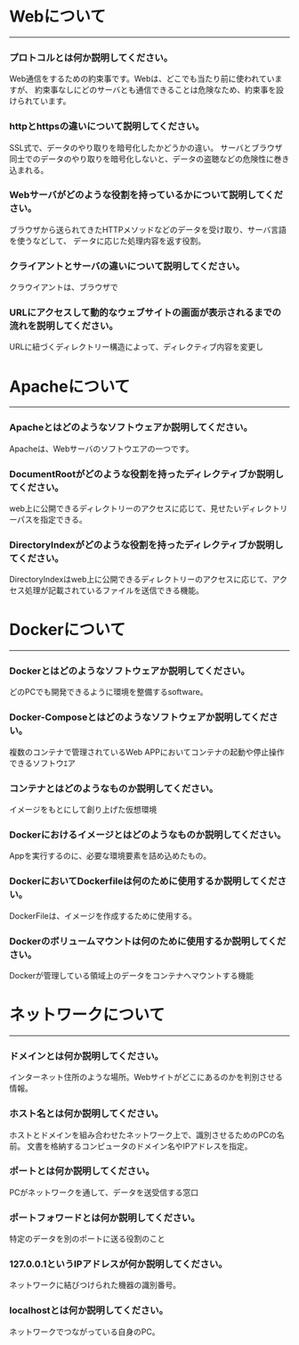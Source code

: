 # Webについて
---
### プロトコルとは何か説明してください。
Web通信をするための約束事です。Webは、どこでも当たり前に使われていますが、
約束事なしにどのサーバとも通信できることは危険なため、約束事を設けられています。


### httpとhttpsの違いについて説明してください。
SSL式で、データのやり取りを暗号化したかどうかの違い。
サーバとブラウザ同士でのデータのやり取りを暗号化しないと、データの盗聴などの危険性に巻き込まれる。

### Webサーバがどのような役割を持っているかについて説明してください。
ブラウザから送られてきたHTTPメソッドなどのデータを受け取り、サーバ言語を使うなどして、
データに応じた処理内容を返す役割。


### クライアントとサーバの違いについて説明してください。
クラウイアントは、ブラウザで


### URLにアクセスして動的なウェブサイトの画面が表示されるまでの流れを説明してください。
URLに紐づくディレクトリー構造によって、ディレクティブ内容を変更し



# Apacheについて
---
### Apacheとはどのようなソフトウェアか説明してください。
Apacheは、Webサーバのソフトウエアの一つです。


### DocumentRootがどのような役割を持ったディレクティブか説明してください。
web上に公開できるディレクトリーのアクセスに応じて、見せたいディレクトリーパスを指定できる。


### DirectoryIndexがどのような役割を持ったディレクティブか説明してください。
DirectoryIndexはweb上に公開できるディレクトリーのアクセスに応じて、アクセス処理が記載されているファイルを送信できる機能。


# Dockerについて
---
### Dockerとはどのようなソフトウェアか説明してください。
どのPCでも開発できるように環境を整備するsoftware。


### Docker-Composeとはどのようなソフトウェアか説明してください。
複数のコンテナで管理されているWeb APPにおいてコンテナの起動や停止操作できるソフトウｴア


### コンテナとはどのようなものか説明してください。
イメージをもとにして創り上げた仮想環境


### Dockerにおけるイメージとはどのようなものか説明してください。
Appを実行するのに、必要な環境要素を詰め込めたもの。



### DockerにおいてDockerfileは何のために使用するか説明してください。
DockerFileは、イメージを作成するために使用する。


### Dockerのボリュームマウントは何のために使用するか説明してください。
Dockerが管理している領域上のデータをコンテナへマウントする機能



# ネットワークについて
---
### ドメインとは何か説明してください。
インターネット住所のような場所。Webサイトがどこにあるのかを判別させる情報。



### ホスト名とは何か説明してください。
ホストとドメインを組み合わせたネットワーク上で、識別させるためのPCの名前。
文書を格納するコンピュータのドメイン名やIPアドレスを指定。


### ポートとは何か説明してください。
PCがネットワークを通して、データを送受信する窓口


### ポートフォワードとは何か説明してください。
特定のデータを別のポートに送る役割のこと


### 127.0.0.1というIPアドレスが何か説明してください。
ネットワークに結びつけられた機器の識別番号。


### localhostとは何か説明してください。
ネットワークでつながっている自身のPC。



